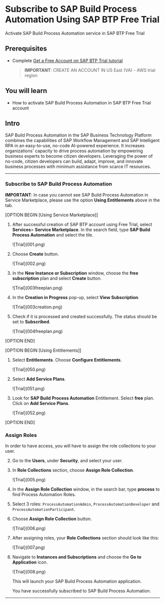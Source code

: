 
# Subscribe to SAP Build Process Automation Using SAP BTP Free Trial
<!-- description --> Activate SAP Build Process Automation service in SAP BTP Free Trial

## Prerequisites
  - Complete [Get a Free Account on SAP BTP Trial tutorial](hcp-create-trial-account)
    > **IMPORTANT**: CREATE AN ACCOUNT IN US East (VA) - AWS trial region

## You will learn
  - How to activate SAP Build Process Automation in SAP BTP Free Trial account

## Intro
SAP Build Process Automation in the SAP Business Technology Platform combines the capabilities of SAP Workflow Management and SAP Intelligent RPA in an easy-to-use, no-code AI-powered experience. It increases organizations' capacity to drive process automation by empowering business experts to become citizen developers. Leveraging the power of no-code, citizen developers can build, adapt, improve, and innovate business processes with minimum assistance from scarce IT resources.

---

### Subscribe to SAP Build Process Automation

**IMPORTANT**: In case you cannot see SAP Build Process Automation in Service Marketplace, please use the option **Using Entitlements** above in the tab.

[OPTION BEGIN [Using Service Marketplace]]

1. After successful creation of SAP BTP account using Free Trial, select **Services**> **Service Marketplace**. In the search field, type **SAP Build Process Automation** and select the tile.

    <!-- border -->![Trial](001.png)

2. Choose **Create** button.

    <!-- border -->![Trial](002.png)

3.  In the **New Instance or Subscription** window, choose the **free subscription** plan and select **Create** button.

    <!-- border -->![Trial](003freeplan.png)

4. In the **Creation in Progress** pop-up, select **View Subscription**.

    <!-- border -->![Trial](003creation.png)

5. Check if it is processed and created successfully. The status should be set to **Subscribed**.

    <!-- border -->![Trial](004freeplan.png)

[OPTION END]

[OPTION BEGIN [Using Entitlements]]

1. Select **Entitlements**. Choose **Configure Entitlements**. 

    <!-- border -->![Trial](050.png)

2. Select **Add Service Plans**.

    <!-- border -->![Trial](051.png)

3. Look for **SAP Build Process Automation** Entitlement. Select **free** plan. Click on **Add Service Plans**.

    <!-- border -->![Trial](052.png)

[OPTION END]

### Assign Roles

In order to have access, you will have to assign the role collections to your user. 
   
2. Go to the **Users**, under **Security**, and select your user.

3. In **Role Collections** section, choose **Assign Role Collection**.

    <!-- border -->![Trial](005.png)

4. In the **Assign Role Collection** window, in the search bar, type **process** to find Process Automation Roles.

5. Select 3 roles: `ProcessAutomationAdmin`, `ProcessAutomationDeveloper` and `ProcessAutomationParticipant`.

6. Choose **Assign Role Collection** button.

     <!-- border -->![Trial](006.png)   

7. After assigning roles, your **Role Collections** section should look like this:

    <!-- border -->![Trial](007.png)

8. Navigate to **Instances and Subscriptions** and choose the **Go to Application** icon.

    <!-- border -->![Trial](008.png)

    This will launch your SAP Build Process Automation application.

    You have successfully subscribed to SAP Build Process Automation.
   

---
